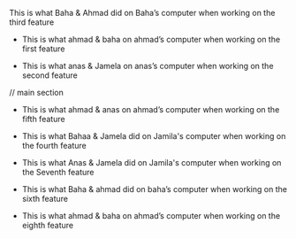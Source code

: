 
This is what Baha & Ahmad did on Baha’s computer when working on the third feature

- This is what ahmad &  baha on ahmad’s computer when working on the first feature


- This is what anas &  Jamela on anas’s computer when working on the second feature

// main section 
- This is what ahmad &  anas on ahmad’s computer when working on the fifth feature

- This is what Bahaa &  Jamela did on Jamila's computer when working on the fourth feature

- This is what Anas &  Jamela did on Jamila's computer when working on the Seventh feature

 

<!-- switch -->

- This is what Baha &  ahmad did on baha’s computer when working on the sixth feature


 - This is what ahmad &  baha on ahmad’s computer when working on the eighth feature
